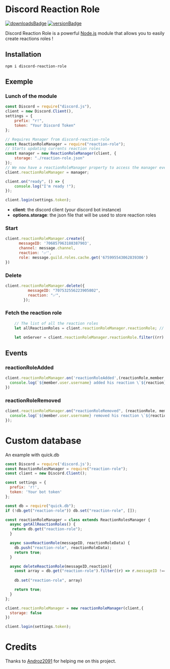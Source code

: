 # Discord Reaction Role
[![downloadsBadge](https://img.shields.io/npm/dt/discord-reaction-role?style=for-the-badge)](https://npmjs.com/discord-reaction-role)
[![versionBadge](https://img.shields.io/npm/v/discord-reaction-role?style=for-the-badge)](https://npmjs.com/discord-reaction-role)

Discord Reaction Role is a powerful [Node.js](https://nodejs.org) module that allows you to easily create reactions roles !

## Installation

```
npm i discord-reaction-role
```

## Exemple

### Lunch of the module

```js
const Discord = require("discord.js"),
client = new Discord.Client(),
settings = {
    prefix: "r!",
    token: "Your Discord Token"
};

// Requires Manager from discord-reaction-role
const ReactionRoleManager = require("reaction-role");
// Starts updating currents reaction roles
const manager = new ReactionRoleManager(client, {
    storage: "./reaction-role.json"
});
// We now have a reactionRoleManager property to access the manager everywhere!
client.reactionRoleManager = manager;

client.on("ready", () => {
    console.log("I'm ready !");
});

client.login(settings.token);
```

* **client**: the discord client (your discord bot instance)
* **options.storage**: the json file that will be used to store reaction roles

### Start

```js
client.reactionRoleManager.create({
      messageID: '706857963188387903',
      channel: message.channel,
      reaction: '✅',
      role: message.guild.roles.cache.get('675995543062839306')
})
```

### Delete

```js
client.reactionRoleManager.delete({
          messageID: "707532556223905802",
          reaction: "✅",
        });
```

### Fetch the reaction role

```js
    // The list of all the reaction roles
    let allReactionRoles = client.reactionRoleManager.reactionRole; // [ {ReactionRole}, {ReactionRole} ]

    let onServer = client.reactionRoleManager.reactionRole.filter((rr) => rr.guildID === "1909282092");
```
## Events

### reactionRoleAdded

```js
client.reactionRoleManager.on('reactionRoleAdded',(reactionRole,member,role,reaction) => {
  console.log(`${member.user.username} added his reaction \`${reaction}\` and won the role : ${role.name}`);
})
```

### reactionRoleRemoved
```js
client.reactionRoleManager.on("reactionRoleRemoved", (reactionRole, member, role, reaction) => {
  console.log(`${member.user.username} removed his reaction \`${reaction}\` and lost the role : ${role.name}`)
});
```
# Custom database
An example with quick.db
```js
const Discord = require('discord.js');
const ReactionRolesManager = require("reaction-role");
const client = new Discord.Client();

const settings = {
  prefix: 'r!',
  token: 'Your bot token'
};

const db = require("quick.db");
if (!db.get("reaction-role")) db.set("reaction-role", []);

const reactionRoleManager = class extends ReactionRolesManager {
  async getAllReactionRoles() {
   return db.get("reaction-role");
  }

  async saveReactionRole(messageID, reactionRoleData) {
    db.push("reaction-role", reactionRoleData);
    return true;
  }

  async deleteReactionRole(messageID,reaction){
    const array = db.get("reaction-role").filter((r) => r.messageID !== messageID || r.reaction !== reaction)
    
    db.set("reaction-role", array)

    return true;
  }
};

client.reactionRoleManager = new reactionRoleManager(client,{
  storage: false
})

client.login(settings.token);
```
# Credits

Thanks to [Androz2091](https://github.com/Androz2091) for helping me on this project.
